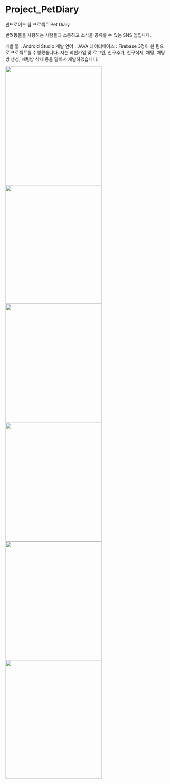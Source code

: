 # Project_PetDiary
안드로이드 팀 프로젝트 Pet Diary

반려동물을 사랑하는 사람들과 소통하고 소식을 공유할 수 있는 SNS 앱입니다.

개발 툴 : Android Studio
개발 언어 : JAVA
데이터베이스 : Firebase
3명이 한 팀으로 프로젝트를 수행했습니다. 저는 회원가입 및 로그인, 친구추가, 친구삭제, 채팅, 채팅방 생성, 채팅방 삭제 등을 맡아서 개발하였습니다.

<img src="https://user-images.githubusercontent.com/73149208/104913601-30669c00-59d1-11eb-9ef6-294e229a3681.png" width="300" height="370">
<img src="https://user-images.githubusercontent.com/73149208/104913906-a5d26c80-59d1-11eb-9699-a7e8b1544f95.png"  width="300" height="370">
<img src="https://user-images.githubusercontent.com/73149208/104913990-cb5f7600-59d1-11eb-8537-b3af81a54c13.png"  width="300" height="370">

<img src="https://user-images.githubusercontent.com/73149208/104914083-f0ec7f80-59d1-11eb-8272-9e2b5408533f.png"  width="300" height="370">
<img src="https://user-images.githubusercontent.com/73149208/104914101-f9dd5100-59d1-11eb-9d96-80619b91d90f.png"  width="300" height="370">
<img src="https://user-images.githubusercontent.com/73149208/104914129-03ff4f80-59d2-11eb-8821-4550ffa8eb75.png"  width="300" height="370">
